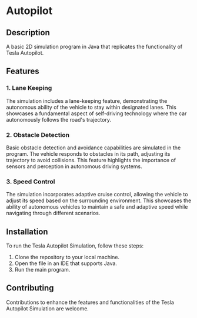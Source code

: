 # Autopilot

## Description
A basic 2D simulation program in Java that replicates the functionality of Tesla Autopilot.

## Features

### 1. Lane Keeping
The simulation includes a lane-keeping feature, demonstrating the autonomous ability of the vehicle to stay within designated lanes. This showcases a fundamental aspect of self-driving technology where the car autonomously follows the road's trajectory.

### 2. Obstacle Detection
Basic obstacle detection and avoidance capabilities are simulated in the program. The vehicle responds to obstacles in its path, adjusting its trajectory to avoid collisions. This feature highlights the importance of sensors and perception in autonomous driving systems.

### 3. Speed Control
The simulation incorporates adaptive cruise control, allowing the vehicle to adjust its speed based on the surrounding environment. This showcases the ability of autonomous vehicles to maintain a safe and adaptive speed while navigating through different scenarios.

## Installation
To run the Tesla Autopilot Simulation, follow these steps:
1. Clone the repository to your local machine.
2. Open the file in an IDE that supports Java.
3. Run the main program.

## Contributing
Contributions to enhance the features and functionalities of the Tesla Autopilot Simulation are welcome. 
